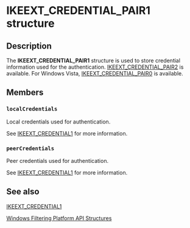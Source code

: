 # IKEEXT_CREDENTIAL_PAIR1 structure

## Description

The **IKEEXT_CREDENTIAL_PAIR1** structure is used to store credential information used for the authentication.
[IKEEXT_CREDENTIAL_PAIR2](https://learn.microsoft.com/windows/desktop/api/iketypes/ns-iketypes-ikeext_credential_pair2) is available. For Windows Vista, [IKEEXT_CREDENTIAL_PAIR0](https://learn.microsoft.com/windows/desktop/api/iketypes/ns-iketypes-ikeext_credential_pair0) is available.

## Members

### `localCredentials`

Local credentials used for authentication.

See [IKEEXT_CREDENTIAL1](https://learn.microsoft.com/windows/desktop/api/iketypes/ns-iketypes-ikeext_credential1) for more information.

### `peerCredentials`

Peer credentials used for authentication.

See [IKEEXT_CREDENTIAL1](https://learn.microsoft.com/windows/desktop/api/iketypes/ns-iketypes-ikeext_credential1) for more information.

## See also

[IKEEXT_CREDENTIAL1](https://learn.microsoft.com/windows/desktop/api/iketypes/ns-iketypes-ikeext_credential1)

[Windows Filtering Platform API Structures](https://learn.microsoft.com/windows/desktop/FWP/fwp-structs)